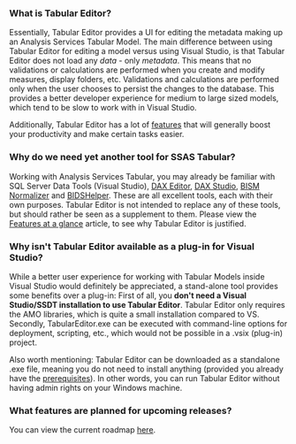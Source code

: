 ### What is Tabular Editor?
Essentially, Tabular Editor provides a UI for editing the metadata making up an Analysis Services Tabular Model. The main difference between using Tabular Editor for editing a model versus using Visual Studio, is that Tabular Editor does not load any _data_ - only _metadata_. This means that no validations or calculations are performed when you create and modify measures, display folders, etc. Validations and calculations are performed only when the user chooses to persist the changes to the database. This provides a better developer experience for medium to large sized models, which tend to be slow to work with in Visual Studio.

Additionally, Tabular Editor has a lot of [features](/Features-at-a-glance) that will generally boost your productivity and make certain tasks easier.

### Why do we need yet another tool for SSAS Tabular?
Working with Analysis Services Tabular, you may already be familiar with SQL Server Data Tools (Visual Studio), [DAX Editor](https://www.sqlbi.com/tools/dax-editor/), [DAX Studio](https://www.sqlbi.com/tools/dax-studio/), [BISM Normalizer](http://bism-normalizer.com/) and [BIDSHelper](https://bidshelper.codeplex.com/). These are all excellent tools, each with their own purposes. Tabular Editor is not intended to replace any of these tools, but should rather be seen as a supplement to them. Please view the [Features at a glance](/Features-at-a-glance) article, to see why Tabular Editor is justified.

### Why isn't Tabular Editor available as a plug-in for Visual Studio?
While a better user experience for working with Tabular Models inside Visual Studio would definitely be appreciated, a stand-alone tool provides some benefits over a plug-in: First of all, you **don't need a Visual Studio/SSDT installation to use Tabular Editor**. Tabular Editor only requires the AMO libraries, which is quite a small installation compared to VS. Secondly, TabularEditor.exe can be executed with command-line options for deployment, scripting, etc., which would not be possible in a .vsix (plug-in) project.

Also worth mentioning: Tabular Editor can be downloaded as a standalone .exe file, meaning you do not need to install anything (provided you already have the [prerequisites](#prerequisites)). In other words, you can run Tabular Editor without having admin rights on your Windows machine.

### What features are planned for upcoming releases?
You can view the current roadmap [here](/Roadmap).
